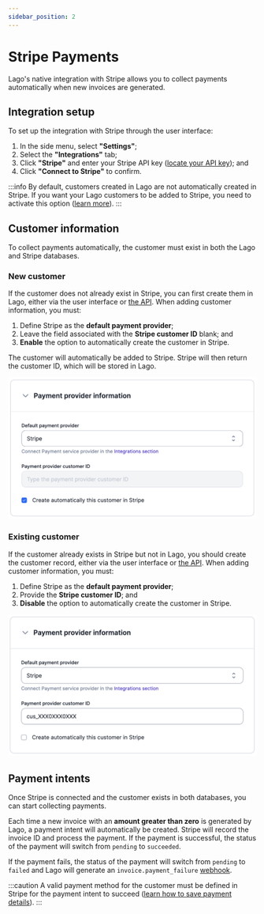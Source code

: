 ```yaml
---
sidebar_position: 2
---
```


# Stripe Payments
Lago's native integration with Stripe allows you to collect payments automatically when new invoices are generated.

## Integration setup
To set up the integration with Stripe through the user interface:
1. In the side menu, select **"Settings"**;
2. Select the **"Integrations"** tab;
3. Click **"Stripe"** and enter your Stripe API key ([locate your API key](https://support.stripe.com/questions/locate-api-keys-in-the-dashboard)); and
4. Click **"Connect to Stripe"** to confirm.

:::info
By default, customers created in Lago are not automatically created in Stripe. If you want your Lago customers to be added to Stripe, you need to activate this option ([learn more](#new-customer)).
:::

## Customer information
To collect payments automatically, the customer must exist in both the Lago and Stripe databases.

### New customer
If the customer does not already exist in Stripe, you can first create them in Lago, either via the user interface or [the API](../../api/customers/create-customer). When adding customer information, you must:
1. Define Stripe as the **default payment provider**;
2. Leave the field associated with the **Stripe customer ID** blank; and
3. **Enable** the option to automatically create the customer in Stripe.

The customer will automatically be added to Stripe. Stripe will then return the customer ID, which will be stored in Lago.

![Creation of a new customer with Stripe](../../../static/img/stripe-customer-new.png)

### Existing customer
If the customer already exists in Stripe but not in Lago, you should create the customer record, either via the user interface or [the API](../../api/customers/create-customer). When adding customer information, you must:
1. Define Stripe as the **default payment provider**;
2. Provide the **Stripe customer ID**; and
3. **Disable** the option to automatically create the customer in Stripe.

![Migration of an existing Stripe customer](../../../static/img/stripe-customer-migration.png)

## Payment intents
Once Stripe is connected and the customer exists in both databases, you can start collecting payments.

Each time a new invoice with an **amount greater than zero** is generated by Lago, a payment intent will automatically be created. Stripe will record the invoice ID and process the payment. If the payment is successful, the status of the payment will switch from `pending` to `succeeded`.

If the payment fails, the status of the payment will switch from `pending` to `failed` and Lago will generate an `invoice.payment_failure` [webhook](../../api/webhooks/messages).

:::caution
A valid payment method for the customer must be defined in Stripe for the payment intent to succeed ([learn how to save payment details](https://stripe.com/docs/payments/save-and-reuse)).
:::
